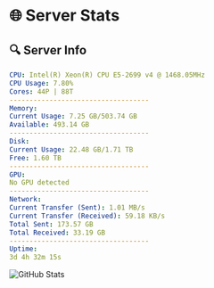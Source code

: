 # 🌐 Server Stats
## 🔍 Server Info
```yaml
CPU: Intel(R) Xeon(R) CPU E5-2699 v4 @ 1468.05MHz
CPU Usage: 7.80%
Cores: 44P | 88T
-----------------------------------
Memory:
Current Usage: 7.25 GB/503.74 GB
Available: 493.14 GB
-----------------------------------
Disk:
Current Usage: 22.48 GB/1.71 TB
Free: 1.60 TB
-----------------------------------
GPU:
No GPU detected
-----------------------------------
Network:
Current Transfer (Sent): 1.01 MB/s
Current Transfer (Received): 59.18 KB/s
Total Sent: 173.57 GB
Total Received: 33.19 GB
-----------------------------------
Uptime:
3d 4h 32m 15s
```
![GitHub Stats](https://img.shields.io/badge/Updated-2025-04-22_21:41:03-blue)